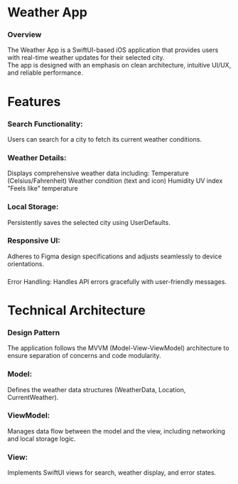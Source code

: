 <h1>Weather App</h1>
<h3>Overview</h3>
<p>The Weather App is a SwiftUI-based iOS application that provides users with real-time weather updates for their selected city. <br> The app is designed with an emphasis on clean architecture, intuitive UI/UX, and reliable performance.</p> 




<h1>Features</h1>
<h3>Search Functionality: </h3>
<p>Users can search for a city to fetch its current weather conditions.</p>
<h3>Weather Details:</h3> Displays comprehensive weather data including:
Temperature (Celsius/Fahrenheit)
Weather condition (text and icon)
Humidity
UV index
"Feels like" temperature
<h3>Local Storage:</h3>Persistently saves the selected city using UserDefaults.
<h3>Responsive UI:</h3> Adheres to Figma design specifications and adjusts seamlessly to device orientations.
<h3></h3>Error Handling: </h3> Handles API errors gracefully with user-friendly messages.
<h1>Technical Architecture</h1>
<h3>Design Pattern</h3>
The application follows the MVVM (Model-View-ViewModel) architecture to ensure separation of concerns and code modularity.

<h3>Model:</h3> Defines the weather data structures (WeatherData, Location, CurrentWeather).
<h3>ViewModel:</h3> Manages data flow between the model and the view, including networking and local storage logic.
<h3>View:</h3> Implements SwiftUI views for search, weather display, and error states.
